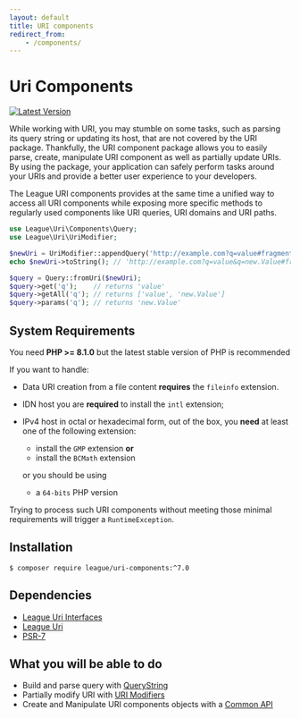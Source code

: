 ```yaml
---
layout: default
title: URI components
redirect_from:
    - /components/
---
```


Uri Components
=======

[![Latest Version](https://img.shields.io/github/release/thephpleague/uri-components.svg?style=flat-square)](https://github.com/thephpleague/uri-components/releases)

While working with URI, you may stumble on some tasks, such as parsing its query string or updating its host,
that are not covered by the URI package.
Thankfully, the URI component package allows you to easily parse, create, manipulate URI component as well as partially
update URIs. By using the package, your application can safely perform tasks around your URIs and provide a better 
user experience to your developers.

The League URI components provides at the same time a unified way to access all URI components while exposing more
specific methods to regularly used components like URI queries, URI domains and URI paths.

~~~php
use League\Uri\Components\Query;
use League\Uri\UriModifier;

$newUri = UriModifier::appendQuery('http://example.com?q=value#fragment', 'q=new.Value');
echo $newUri->toString(); // 'http://example.com?q=value&q=new.Value#fragment';

$query = Query::fromUri($newUri);
$query->get('q');    // returns 'value'
$query->getAll('q'); // returns ['value', 'new.Value']
$query->params('q'); // returns 'new.Value'
~~~

System Requirements
-------

You need **PHP >= 8.1.0** but the latest stable version of PHP is recommended

If you want to handle:

- Data URI creation from a file content **requires** the `fileinfo` extension.
- IDN host you are **required** to install the `intl` extension;
- IPv4 host in octal or hexadecimal form, out of the box, you **need** at least one of the following extension:

    - install the `GMP` extension **or**
    - install the `BCMath` extension
    
   or you should be using
   
    - a `64-bits` PHP version

Trying to process such URI components without meeting those minimal requirements will trigger a `RuntimeException`.

Installation
--------

~~~
$ composer require league/uri-components:^7.0
~~~

Dependencies
-------

- [League Uri Interfaces](https://github.com/thephpleague/uri-interfaces)
- [League Uri](https://github.com/thephpleague/uri)
- [PSR-7](http://www.php-fig.org/psr/psr-7/)

What you will be able to do
--------

- Build and parse query with [QueryString](/components/7.0/query-parser-builder/)
- Partially modify URI with [URI Modifiers](/components/7.0/modifiers/)
- Create and Manipulate URI components objects with a [Common API](/components/7.0/api/)
